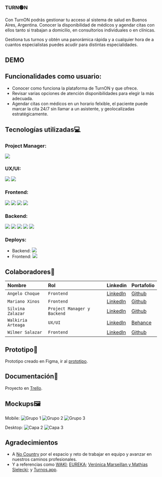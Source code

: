 ### TURN🟢N

Con TurnON podrás gestionar tu acceso al sistema de salud en Buenos Aires, Argentina. Conocer la disponibilidad de médicos y agendar citas con ellos tanto si trabajan a domicilio, en consultorios individuales o en clínicas.

Gestiona tus turnos y obtén una panorámica rápida y a cualquier hora de a cuantos especialistas puedes acudir para distintas especialidades.

## DEMO

## Funcionalidades como usuario:

- Conocer como funciona la plataforma de TurnON y que ofrece.
- Revisar varias opciones de atención disponibilidades para elegir la más adecuada.
- Agendar citas con médicos en un horario felxible, el paciente puede marcar la cita 24/7 sin llamar a un asistente, y geolocalizadas estratégicamente.

## Tecnologías utilizadas💻

### Project Manager:

<img src="https://img.shields.io/badge/Trello-4682B4?style=for-the-badge&logo=trello&logoColor=white" />

### UX/UI:

<img src="https://img.shields.io/badge/Figma-black?style=for-the-badge&logo=figma&logoColor=white" /> <img src="https://img.shields.io/badge/Photoshop-blue?style=for-the-badge&logo=photoshop&logoColor=white" />

### Frontend:

<img src="https://img.shields.io/badge/REACT-black?style=for-the-badge&logo=react&logoColor=cyan" /> <img src="https://img.shields.io/badge/VITE-800080?style=for-the-badge&logo=vite&logoColor=yellow&violet" /> <img src="https://img.shields.io/badge/TAILWIND-008B8B?style=for-the-badge&logo=tailwind&logoColor=green" /> <img src="https://img.shields.io/badge/TYPESCRIPT-4169E1?style=for-the-badge&logo=typescript&logoColor=white" />

### Backend:

<img src="https://img.shields.io/badge/Node.js-43853D?style=for-the-badge&logo=node.js&logoColor=white" /> <img src="https://img.shields.io/badge/Express.js-000000?style=for-the-badge&logo=express&logoColor=white" /> <img src="https://img.shields.io/badge/TYPESCRIPT-4169E1?style=for-the-badge&logo=typescript&logoColor=white" /> <img src="https://img.shields.io/badge/PRISMA-cyan?style=for-the-badge&logo=prisma&logoColor=black" /> <img src="https://img.shields.io/badge/PostgreSQL-orangered?style=for-the-badge&logo=PostgreSQL&logoColor=white" />

### Deploys:

- Backend: <img src="https://img.shields.io/badge/Render-gray?style=for-the-badge&logo=Render&logoColor=white" /> 
- Frontend: <img src="https://img.shields.io/badge/Vercel-purple?style=for-the-badge&logo=Vercel&logoColor=white" />

## Colaboradores👥

| Nombre             | Rol                         | Linkedin                                                            | Portafolio                                                 |
| :----------------- | :-------------------------- | :------------------------------------------------------------------ | :--------------------------------------------------------- |
| `Angelo Choque`    | `Frontend`                  | [LinkedIn](https://www.linkedin.com/in/angelochoquemaravi/)         | [Github](https://github.com/angeloChoque)                  |
| `Mariano Xinos`    | `Frontend`                  | [LinkedIn](https://www.linkedin.com/in/mariano-xinos-5b9b40113/)    | [Github](https://github.com/MarianoXinos1#my-github-stats) |
| `Silvina Zalazar`  | `Project Manager y Backend` | [LinkedIn](https://www.linkedin.com/in/silvana-rocio-zalazar/)      | [Github](https://github.com/SilvanaZ)                      |
| `Walkiria Arteaga` | `UX/UI`                     | [LinkedIn](https://www.linkedin.com/in/walkiria-arteaga-10501925b/) | [Behance](https://www.behance.net/walkiriaarteaga1)        |
| `Wilmer Salazar`   | `Frontend`                  | [LinkedIn](https://www.linkedin.com/in/-wilmer-salazar/)            | [Github](https://github.com/wkatir)                        |

## Prototipo📱

Prototipo creado en Figma, ir al [prototipo](https://www.figma.com/proto/KJGbeq5EaKiVlsV9JxPbnD/TurnON?page-id=0%3A1&node-id=428-5141&node-type=canvas&viewport=-6496%2C-12604%2C0.26&t=GAYBSbn5d3VwE1jB-1&scaling=scale-down-width&content-scaling=fixed&starting-point-node-id=428%3A5141&show-proto-sidebar=1).

## Documentación📄

Proyecto en [Trello](https://trello.com/b/E4gWCkiN/turnon-equipo-c22).

## Mockups🖼
Mobile:
![Grupo 1](https://github.com/user-attachments/assets/979f4031-7e7f-4191-b408-6768a6b91ecb)
![Grupo 2](https://github.com/user-attachments/assets/c841ca3b-a82b-4590-8611-7d8f5bb93391)
![Grupo 3](https://github.com/user-attachments/assets/f66fe8b4-fec1-494a-b9a9-36440c37c116)

Desktop:
![Capa 2](https://github.com/user-attachments/assets/c1259cbd-a0b1-4336-857d-9dddcc694b4d)
![Capa 3](https://github.com/user-attachments/assets/cf491787-134e-4a6d-b66d-71bf54cf37f2)

## Agradecimientos

- A [No Country](https://www.nocountry.tech/) por el espacio y reto de trabajar en equipo y avanzar en nuestros caminos profesionales.
- Y a referencias como [WAKI](https://github.com/No-Country-simulation/h2-04-python-react); [EUREKA](https://github.com/nemgf/Portfolio/tree/main/Portfolio/Eureka); [Verónica Marseillan y Mathias Sielecki](https://dspaceapi.live.udesa.edu.ar/server/api/core/bitstreams/1acd9eb7-5d9b-429b-8fb0-3016c9bc215e/content); y [Turnos.app](https://turnos.app/).
